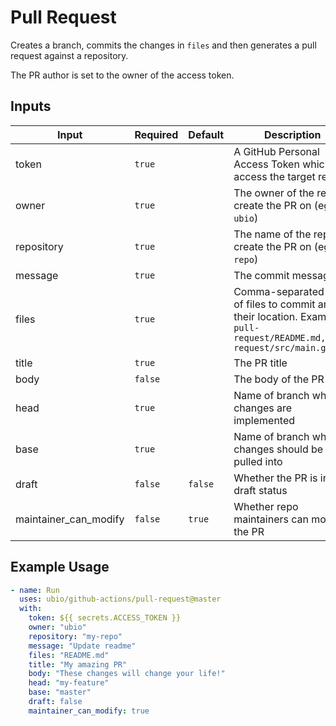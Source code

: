 # Pull Request

Creates a branch, commits the changes in `files` and then generates a pull request against a repository.

The PR author is set to the owner of the access token.

## Inputs

| Input                 | Required  | Default | Description
| --------------------- | --------- | ------- | -----------
| token                 | `true`    |         | A GitHub Personal Access Token which can access the target repo
| owner                 | `true`    |         | The owner of the repo to create the PR on (eg `ubio`)
| repository            | `true`    |         | The name of the repo to create the PR on (eg `my-repo`)
| message               | `true`    |         | The commit message
| files                 | `true`    |         | Comma-separated list of files to commit and their location. Example: `pull-request/README.md,pull-request/src/main.go`
| title                 | `true`    |         | The PR title
| body                  | `false`   |         | The body of the PR
| head                  | `true`    |         | Name of branch where changes are implemented
| base                  | `true`    |         | Name of branch where changes should be pulled into
| draft                 | `false`   | `false` | Whether the PR is in draft status
| maintainer_can_modify | `false`   | `true`  | Whether repo maintainers can modify the PR

## Example Usage

```yaml
- name: Run
  uses: ubio/github-actions/pull-request@master
  with:
    token: ${{ secrets.ACCESS_TOKEN }}
    owner: "ubio"
    repository: "my-repo"
    message: "Update readme"
    files: "README.md"
    title: "My amazing PR"
    body: "These changes will change your life!"
    head: "my-feature"
    base: "master"
    draft: false
    maintainer_can_modify: true
```
